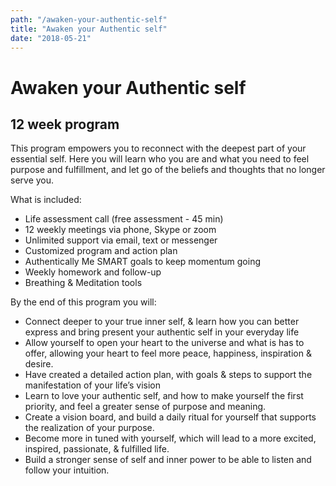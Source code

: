 ```yaml
---
path: "/awaken-your-authentic-self"
title: "Awaken your Authentic self"
date: "2018-05-21"
---
```


# Awaken your Authentic self
## 12 week program

This program empowers you to reconnect with the deepest part
of your essential self. Here you will learn who you are and what
you need to feel purpose and fulfillment, and let go of the beliefs
and thoughts that no longer serve you.



What is included:

- Life assessment call (free assessment - 45 min)
- 12 weekly meetings via phone, Skype or zoom
- Unlimited support via email, text or messenger
- Customized program and action plan
- Authentically Me SMART goals to keep momentum going
- Weekly homework and follow-up
- Breathing & Meditation tools

By the end of this program you will:

- Connect deeper to your true inner self, & learn how you can better express and bring present your authentic self in your everyday life
- Allow yourself to open your heart to the universe and what is has to offer, allowing your heart to feel more peace, happiness, inspiration & desire.
- Have created a detailed action plan, with goals & steps to support the manifestation of your life’s vision
- Learn to love your authentic self, and how to make yourself the first priority, and feel a greater sense of purpose and meaning.
- Create a vision board, and build a daily ritual for yourself that supports the realization of your purpose.
- Become more in tuned with yourself, which will lead to a more excited, inspired, passionate, & fulfilled life.
- Build a stronger sense of self and inner power to be able to listen and follow your intuition.
